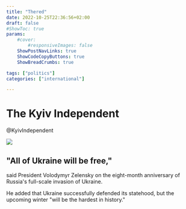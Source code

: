 ```yaml
---
title: "Thered"
date: 2022-10-25T22:36:56+02:00
draft: false
#ShowToc: true
params:
    #cover:
        #responsiveImages: false
    ShowPostNavLinks: true
    ShowCodeCopyButtons: true
    ShowBreadCrumbs: true

tags: ["politics"]
categories: ["international"]

---
```


# The Kyiv Independent
@KyivIndependent

![](/img/zelenski.png#left)

## "All of Ukraine will be free," 
said President Volodymyr Zelensky on the eight-month anniversary of Russia's full-scale invasion of Ukraine.

He added that Ukraine successfully defended its statehood, but the upcoming winter "will be the hardest in history."

